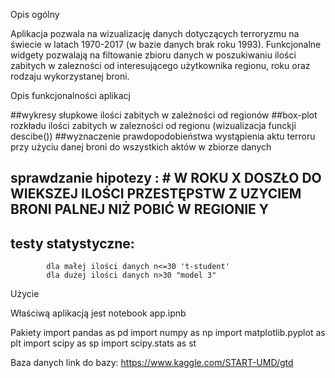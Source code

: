 Opis ogólny

Aplikacja pozwala na wizualizację danych dotyczących terroryzmu na świecie w latach 1970-2017 (w bazie danych brak roku 1993). Funkcjonalne widgety pozwalają na filtowanie zbioru danych w poszukiwaniu ilości zabitych w zalezności od interesującego użytkownika regionu, roku oraz rodzaju wykorzystanej broni. 

Opis funkcjonalności aplikacj

##wykresy słupkowe ilości zabitych w zależności od regionów
##box-plot rozkładu ilości zabitych w zalezności od regionu (wizualizacja funckji descibe())
##wyznaczenie prawdopodobieństwa wystąpienia aktu terroru przy użyciu danej broni do wszystkich aktów w zbiorze danych


## sprawdzanie hipotezy : # W ROKU X DOSZŁO DO WIEKSZEJ ILOŚCI PRZESTĘPSTW Z UZYCIEM BRONI PALNEJ NIŻ POBIĆ W REGIONIE Y
## testy statystyczne: 
			dla małej ilości danych n<=30 't-student' 
			dla dużej ilości danych n>30 "model 3"
Użycie

Właściwą aplikacją jest notebook app.ipnb

Pakiety
import pandas as pd
import numpy as np
import matplotlib.pyplot as plt
import scipy as sp 
import scipy.stats as st

Baza danych
link do bazy: 
https://www.kaggle.com/START-UMD/gtd

